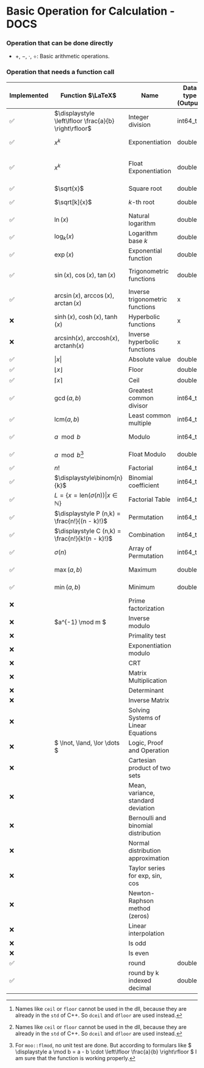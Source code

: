 # Basic Operation for Calculation - DOCS

### Operation that can be done directly

- $+$, $-$, $\cdot$, $\div$: Basic arithmetic operations.

### Operation that needs a function call

| Implemented | Function $\LaTeX$                                                           | Name                                | Data type (Output) | Data type (Input)        | Unit Test | Function Call                              | Api                 | Dll                         | Notes                                               |
|-------------|-----------------------------------------------------------------------------|-------------------------------------|--------------------|--------------------------|-----------|--------------------------------------------|---------------------|-----------------------------|-----------------------------------------------------|
| ✅           | $\displaystyle \left\lfloor \frac{a}{b} \right\rfloor$                      | Integer division                    | int64_t            | double, double           | ✅         | `moo::idiv`                                | `idiv`              | `idiv`                      |                                                     |
| ✅           | $x^k$                                                                       | Exponentiation                      | double             | double, int64_t          | ❌         | `moo::pow`                                 | `pow`               | `dpow`                      |                                                     |
| ✅           | $x^k$                                                                       | Float Exponentiation                | double             | double, double (int64_t) | ❌         | `moo::fpow`                                | `fpow`              | `fpow`                      | If an expo is int then pow is called automatically. |
| ✅           | $\sqrt{x}$                                                                  | Square root                         | double             | double                   | ❌         | `moo::sqrt`                                | `sqrt`              | `dsqrt`                     |                                                     |
| ✅           | $\sqrt[k]{x}$                                                               | $k$-th root                         | double             | double, double           | ❌         | `moo::ksqrt`                               | `ksqrt`             | `dksqrt`                    |                                                     |
| ✅           | $\ln(x)$                                                                    | Natural logarithm                   | double             | double                   | ❌         | `moo::ln`                                  | `ln`                | `ln`                        |                                                     |
| ✅           | $\log_k(x)$                                                                 | Logarithm base $k$                  | double             | double, double           | ❌         | `moo::log`                                 | `log`               | `dlog`                      |                                                     |
| ✅           | $\exp(x)$                                                                   | Exponential function                | double             | double                   | ❌         | `moo::exp`                                 | `exp`               | `dexp`                      |                                                     |
| ✅           | $\sin(x)$, $\cos(x)$, $\tan(x)$                                             | Trigonometric functions             | double             | double                   | ❌         | `mod::sine`, `moo::cosine`, `moo::tangent` | `sin`, `cos`, `tan` | `sine`, `cosine`, `tangent` |                                                     |
| ✅           | $\arcsin(x)$, $\arccos(x)$, $\arctan(x)$                                    | Inverse trigonometric functions     | x                  | x                        | ❌         |                                            |                     |                             |                                                     |
| ❌           | $\sinh(x)$, $\cosh(x)$, $\tanh(x)$                                          | Hyperbolic functions                | x                  | x                        | ❌         |                                            |                     |                             |                                                     |
| ❌           | $\mathrm{arcsinh}(x)$, $\mathrm{arccosh}(x)$, $\mathrm{arctanh}(x)$         | Inverse hyperbolic functions        | x                  | x                        | ❌         |                                            |                     |                             |                                                     |
| ✅           | $\vert x \vert$                                                             | Absolute value                      | double             | double                   | ✅         | `moo::absolute`                            | `abs`               | `absolute`                  |                                                     |
| ✅           | $\lfloor x \rfloor$                                                         | Floor                               | double             | double                   | ✅         | `moo::floor`                               | `floor`             | `dfloor`[^2]                |                                                     |
| ✅           | $\lceil x \rceil$                                                           | Ceil                                | double             | double                   | ✅         | `moo::ceil`                                | `ceil`              | `dceil`[^2]                 |                                                     |
| ✅           | $\gcd(a, b)$                                                                | Greatest common divisor             | int64_t            | int64_t, int64_t         | ✅         | `moo::gcd`                                 | `gcd`               | `gcd`                       |                                                     |
| ✅           | $\mathrm{lcm}(a, b)$                                                        | Least common multiple               | int64_t            | int64_t, int64_t         | ✅         | `moo::lcm`                                 | `lcm`               | `lcm`                       |                                                     |
| ✅           | $a \mod b$                                                                  | Modulo                              | int64_t            | int64_t, int64_t         | ✅         | `moo::mod`                                 | `mod`               | `mod`                       |                                                     |
| ✅           | $a \mod b$[^1]                                                              | Float Modulo                        | double             | double, double           | ✅         | `moo::flmod`                               | `flmod`             | `flmod`                     |                                                     |
| ✅           | $n!$                                                                        | Factorial                           | int64_t            | int                      | ✅         | `moo::fac`                                 | `fac`               | `fac`                       |                                                     |
| ✅           | $\displaystyle\binom{n}{k}$                                                 | Binomial coefficient                | int64_t            | int64_t, int64_t         | ✅         | `moo::binom`                               | `binom`             | `binom`                     |                                                     |
| ✅           | $\displaystyle L = \{ x = \mathrm{len}(\sigma(n)) \vert x \in \mathbb{N}\}$ | Factorial Table                     | int64_t*           | int                      | ✅         | `moo::factable` `moo::clearptr`            | `factable`          | `factable` `clearptr`       |                                                     |
| ✅           | $\displaystyle P (n,k) = \frac{n!}{(n - k)!}$                               | Permutation                         | int64_t            | int, int                 | ✅         | `moo::permutation`                         | `permutation`       | `permutation`               |                                                     |
| ✅           | $\displaystyle C (n,k) = \frac{n!}{k!(n - k)!}$                             | Combination                         | int64_t            | int, int                 | ✅         | `moo::combination`                         | `combination`       | `combination`               |                                                     |
| ✅           | $\displaystyle\sigma(n)$                                                    | Array of Permutation                | int64_t*           | int                      | ✅         | `moo::genPerm` `moo::freeptr`              | `genPerm`           | `genPerm` `freeptr`         |                                                     |
| ✅           | $\max(a,b)$                                                                 | Maximum                             | double             | double, double           | ✅         | `moo::max`                                 | `max`               | `max`                       |                                                     |
| ✅           | $\min(a,b)$                                                                 | Minimum                             | double             | double, double           | ✅         | `moo::min`                                 | `min`               | `min`                       |                                                     |
| ❌           |                                                                             | Prime factorization                 |                    |                          | ❌         |                                            |                     |                             |                                                     |
| ❌           | $a^{-1} \mod m $                                                            | Inverse modulo                      |                    |                          | ❌         |                                            |                     |                             |                                                     |
| ❌           |                                                                             | Primality test                      |                    |                          | ❌         |                                            |                     |                             |                                                     |
| ❌           |                                                                             | Exponentiation modulo               |                    |                          | ❌         |                                            |                     |                             |                                                     |
| ❌           |                                                                             | CRT                                 |                    |                          | ❌         |                                            |                     |                             |                                                     |
| ❌           |                                                                             | Matrix Multiplication               |                    |                          | ❌         |                                            |                     |                             |                                                     |
| ❌           |                                                                             | Determinant                         |                    |                          | ❌         |                                            |                     |                             |                                                     |
| ❌           |                                                                             | Inverse Matrix                      |                    |                          | ❌         |                                            |                     |                             |                                                     |
| ❌           |                                                                             | Solving Systems of Linear Equations |                    |                          | ❌         |                                            |                     |                             |                                                     |
| ❌           | $ \lnot, \land, \lor \dots $                                                | Logic, Proof and Operation          |                    |                          | ❌         |                                            |                     |                             |                                                     |
| ❌           |                                                                             | Cartesian product of two sets       |                    |                          | ❌         |                                            |                     |                             |                                                     |
| ❌           |                                                                             | Mean, variance, standard deviation  |                    |                          | ❌         |                                            |                     |                             |                                                     |
| ❌           |                                                                             | Bernoulli and binomial distribution |                    |                          | ❌         |                                            |                     |                             |                                                     |
| ❌           |                                                                             | Normal distribution approximation   |                    |                          | ❌         |                                            |                     |                             |                                                     |
| ❌           |                                                                             | Taylor series for exp, sin, cos     |                    |                          | ❌         |                                            |                     |                             |                                                     |
| ❌           |                                                                             | Newton-Raphson method (zeros)       |                    |                          | ❌         |                                            |                     |                             |                                                     |
| ❌           |                                                                             | Linear interpolation                |                    |                          | ❌         |                                            |                     |                             |                                                     |
| ❌           |                                                                             | Is odd                              |                    |                          | ❌         |                                            |                     |                             |                                                     |
| ❌           |                                                                             | Is even                             |                    |                          | ❌         |                                            |                     |                             |                                                     |
| ✅           |                                                                             | round                               | double             | double                   | ❌         | `moo::round`                               | `round`             | `rounding`                  |                                                     |
| ✅           |                                                                             | round by k indexed decimal          | double             | double, int              | ❌         | `moo::roundk`                              | `roundk`            | `roundk`                    |                                                     |

[^1]: For `moo::flmod`, no unit test are done. But according to formulars
like $ \displaystyle a \mod b = a - b \cdot \left\lfloor \frac{a}{b} \right\rfloor $ I am sure that the function is
working
properly.
[^2]: Names like `ceil` or `floor` cannot be used in the dll, because they are already in the `std` of C++. So `dceil`
and `dfloor` are used instead.